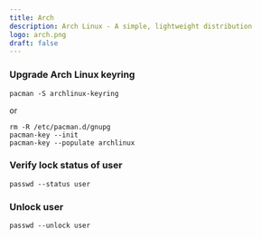 ```yaml
---
title: Arch
description: Arch Linux - A simple, lightweight distribution
logo: arch.png
draft: false
---
```

### Upgrade Arch Linux keyring
```
pacman -S archlinux-keyring
```
or
```
rm -R /etc/pacman.d/gnupg
pacman-key --init
pacman-key --populate archlinux
```
### Verify lock status of user
```
passwd --status user
```
### Unlock user
```
passwd --unlock user
```

